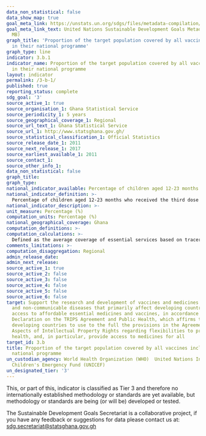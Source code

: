 ```yaml
---
data_non_statistical: false
data_show_map: true
goal_meta_link: https://unstats.un.org/sdgs/files/metadata-compilation/Metadata-Goal-3.pdf
goal_meta_link_text: United Nations Sustainable Development Goals Metadata (PDF 4.0
  MB)
graph_title: 'Proportion of the target population covered by all vaccines included
  in their national programme'
graph_type: line
indicator: 3.b.1
indicator_name: Proportion of the target population covered by all vaccines included
  in their national programme
layout: indicator
permalink: /3-b-1/
published: true
reporting_status: complete
sdg_goal: '3'
source_active_1: true
source_organisation_1: Ghana Statistical Service
source_periodicity_1: 5 years 
source_geographical_coverage_1: Regional
source_url_text_1: Ghana Statistical Service
source_url_1: http://www.statsghana.gov.gh/
source_statistical_classification_1: Official Statistics
source_release_date_1: 2011
source_next_release_1: 2017
source_earliest_available_1: 2011
source_contact_1:
source_other_info_1:
data_non_statistical: false
graph_title:
graph_type:
national_indicator_available: Percentage of children aged 12-23 months who received the third dose of DTP containing vaccine (DTP3) at any time before the survey
national_indicator_definition: >- 
  Percentage of children aged 12-23 months who received the third dose of DTP containing vaccine (DTP3) at any time before the survey
national_indicator_description: >-
unit_measure: Percentage (%)
computation_units: Percentage (%)
national_geographical_coverage: Ghana
computation_definitions: >-
computation_calculations: >-
  Defined as the average coverage of essential services based on tracer interventions that include reproductive, maternal, newborn and child health, infectious diseases, non-communicable diseases and service capacity and access, among the general and the most disadvantaged population)
comments_limitations: >-
computation_disaggregation: Regional
admin_release_date:	
admin_next_release:
source_active_1: true
source_active_2: false
source_active_3: false
source_active_4: false
source_active_5: false
source_active_6: false
target: Support the research and development of vaccines and medicines for the communicable
  and non-communicable diseases that primarily affect developing countries, provide
  access to affordable essential medicines and vaccines, in accordance with the Doha
  Declaration on the TRIPS Agreement and Public Health, which affirms the right of
  developing countries to use to the full the provisions in the Agreement on Trade-Related
  Aspects of Intellectual Property Rights regarding flexibilities to protect public
  health, and, in particular, provide access to medicines for all
target_id: 3.b
title: Proportion of the target population covered by all vaccines included in their
  national programme
un_custodian_agency: World Health Organization (WHO)  United Nations International
  Children's Emergency Fund (UNICEF)
un_designated_tier: '3'
---
```

This, or part of this, indicator is classified as Tier 3 and therefore no internationally established methodology or standards are yet available, but methodology or standards are being (or will be) developed or tested.

The Sustainable Development Goals Secretariat is a collaborative project, if you have any feedback or suggestions for data please contact us at: sdg.secretariat@statsghana.gov.gh
